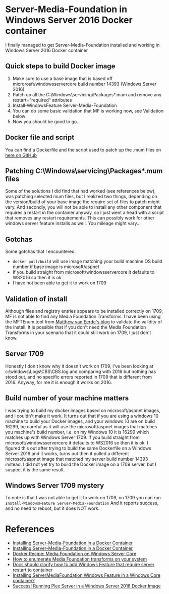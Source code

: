 [//]: # ( spellcheck-language en )

# Server-Media-Foundation in Windows Server 2016 Docker container

I finally managed to get Server-Media-Foundation installed and working in Windows Server 2016 Docker container

## Quick steps to build Docker image
1. Make sure to use a base image that is based off microrosft/windowsservercore build number 14393 (Windows Server 2016)
2. Patch up all the C:\Windows\servicing\Packages\*.mum and remove any restart="required" attributes
3. Install-WindowsFeature Server-Media-Foundation
3. You can do some basic validation that MF is working now, see Validation below
4. Now you should be good to go...

## Docker file and script
You can find a Dockerfile and the script used to patch up the .mum files on [here on GitHub](https://github.com/JonasBr68/docker/tree/master/containers/servercoretest)

## Patching C:\Windows\servicing\Packages\*.mum files
Some of the solutions I did find that had worked (see references below), was patching selected mum files, but I realized two things, depending on the version/build of your base image the require set of files to patch might vary. And secondly, you will not be able to install any other component that requires a restart in the container anyway, so I just went a head with a script that removes any restart requirements. This can possibly work for other windows server feature installs as well. You mileage might vary...

## Gotchas
Some gotchas that I encountered. 
* `docker pull/build` will use image matching your build machine OS build number if base image is microsoft/aspnet
* If you build straight from microsoft/windowsservercore it defaults to WS2016 so then it is ok
* I have not been able to get it to work on 1709

## Validation of install
Although files and registry entries appears to be installed correctly on 1709, MF is not able to find any Media Foundation Transforms. I have been using the MFTEnum tool from [Matthew van Eerde's blog](https://blogs.msdn.microsoft.com/matthew_van_eerde/2010/05/03/how-to-enumerate-media-foundation-transforms-on-your-system/)
to validate the validity of the install. It is possible that if you don't need the Media Foundation Transforms in your scenario that it could still work on 1709, I just don't know. 

## Server 1709
Honestly I don't know why it doesn't work on 1709, I've been looking at c:\windows\Logs\CBS\CBS.log and comparing with 2016 but nothing has stood out, and no specific errors reported in 1709 that is different from 2016. Anyway, for me it is enough it works on 2016.

## Build number of your machine matters
I was trying to build my docker images based on microsoft/aspnet images, and I couldn't make it work. It turns out that if you are using a windows 10 machine to build your Docker images, and your windows 10 are on build 16299, be careful as it will use the microsoft/aspnet images that matches you machine's build number, i.e. on my Windows 10 it is 16299 which matches up with Windows Server 1709. If you build straight from microsoft/windowsservercore it defaults to WS2016 so then it is ok.
I figured this out after trying to build the same Dockerfile on a Windows Server 2016 and it works, turns out then it pulled a different microsoft/aspnet image that matched my server build number 14393 instead.
I did not yet try to build the Docker image on a 1709 server, but I suspect it is the same result. 

## Windows Server 1709 mystery
To note is that I was not able to get it to work on 1709, on 1709 you can run
`Install-WindowsFeature Server-Media-Foundation`
And it reports success, and no need to reboot, but it does NOT work.

# References
* [Installing Server-Media-Foundation in a Docker Container](https://forums.docker.com/t/installing-server-media-foundation-in-a-docker-container/23587)
* [Installing Server-Media-Foundation in a Docker Container](https://social.msdn.microsoft.com/Forums/en-US/b646b841-c9fb-4f39-9662-5b59f02279ab/installing-servermediafoundation-in-a-docker-container?forum=windowscontainers)
* [Docker Recipe: Media Foundation on Windows Server Core ](https://withinrafael.com/2017/09/03/docker-recipe-media-foundation/)
* [How to enumerate Media Foundation transforms on your system](https://blogs.msdn.microsoft.com/matthew_van_eerde/2010/05/03/how-to-enumerate-media-foundation-transforms-on-your-system/)
* [Docs should clarify how to add Windows Feature that require server restart to container](https://github.com/MicrosoftDocs/Virtualization-Documentation/issues/155)
* [Installing ServerMediaFoundation Windows Feature in a Windows Core container?](https://www.reddit.com/r/docker/comments/57w70v/installing_servermediafoundation_windows_feature/)
* [Success! Running Plex Server in a Windows Server 2016 Docker Image](https://www.reddit.com/r/PleX/comments/7usiu1/success_running_plex_server_in_a_windows_server/)

